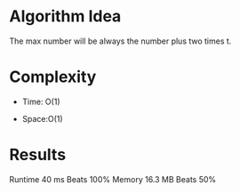 # Algorithm Idea

The max number will be always the number plus two times t.

# Complexity

- Time: O(1)

- Space:O(1)

# Results

Runtime
40 ms
Beats
100%
Memory
16.3 MB
Beats
50%